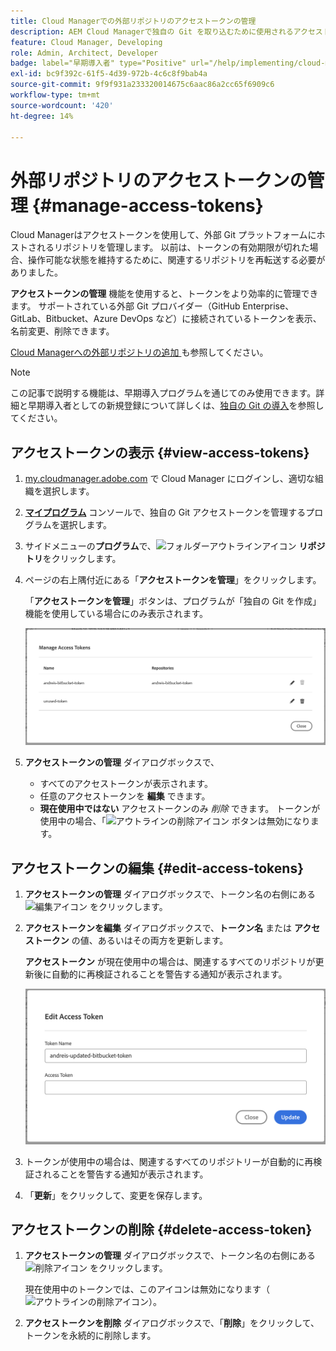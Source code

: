 ```yaml
---
title: Cloud Managerでの外部リポジトリのアクセストークンの管理
description: AEM Cloud Managerで独自の Git を取り込むために使用されるアクセストークンを表示、編集、削除する方法を説明します。
feature: Cloud Manager, Developing
role: Admin, Architect, Developer
badge: label="早期導入者" type="Positive" url="/help/implementing/cloud-manager/release-notes/current.md#manage-access-tokens"
exl-id: bc9f392c-61f5-4d39-972b-4c6c8f9bab4a
source-git-commit: 9f9f931a233320014675c6aac86a2cc65f6909c6
workflow-type: tm+mt
source-wordcount: '420'
ht-degree: 14%

---
```


# 外部リポジトリのアクセストークンの管理 {#manage-access-tokens}

Cloud Managerはアクセストークンを使用して、外部 Git プラットフォームにホストされるリポジトリを管理します。 以前は、トークンの有効期限が切れた場合、操作可能な状態を維持するために、関連するリポジトリを再転送する必要がありました。

**アクセストークンの管理** 機能を使用すると、トークンをより効率的に管理できます。 サポートされている外部 Git プロバイダー（GitHub Enterprise、GitLab、Bitbucket、Azure DevOps など）に接続されているトークンを表示、名前変更、削除できます。

[Cloud Managerへの外部リポジトリの追加 ](/help/implementing/cloud-manager/managing-code/external-repositories.md) も参照してください。

>[!NOTE]
>
>この記事で説明する機能は、早期導入プログラムを通じてのみ使用できます。詳細と早期導入者としての新規登録について詳しくは、[独自の Git の導入](/help/implementing/cloud-manager/release-notes/current.md#gitlab-bitbucket)を参照してください。

## アクセストークンの表示 {#view-access-tokens}

1. [my.cloudmanager.adobe.com](https://my.cloudmanager.adobe.com/) で Cloud Manager にログインし、適切な組織を選択します。
1. **[マイプログラム](/help/implementing/cloud-manager/navigation.md#my-programs)** コンソールで、独自の Git アクセストークンを管理するプログラムを選択します。
1. サイドメニューの&#x200B;**プログラム**&#x200B;で、![フォルダーアウトラインアイコン](https://spectrum.adobe.com/static/icons/workflow_18/Smock_FolderOutline_18_N.svg) **リポジトリ**&#x200B;をクリックします。
1. ページの右上隅付近にある「**アクセストークンを管理**」をクリックします。

   「**アクセストークンを管理**」ボタンは、プログラムが「独自の Git を作成」機能を使用している場合にのみ表示されます。

   ![ アクティブなトークンと非アクティブなトークンが 1 つずつ一覧表示されている「アクセストークンの管理」ダイアログボックス ](/help/implementing/cloud-manager/managing-code/assets/access-tokens-manage.png)

1. **アクセストークンの管理** ダイアログボックスで、
   * すべてのアクセストークンが表示されます。
   * 任意のアクセストークンを **編集** できます。
   * **現在使用中ではない** アクセストークンのみ *削除* できます。 トークンが使用中の場合、「![ アウトラインの削除アイコン ](https://spectrum.adobe.com/static/icons/workflow_18/Smock_DeleteOutline_18_N.svg) ボタンは無効になります。

## アクセストークンの編集 {#edit-access-tokens}

1. **アクセストークンの管理** ダイアログボックスで、トークン名の右側にある ![ 編集アイコン ](https://spectrum.adobe.com/static/icons/workflow_18/Smock_Edit_18_N.svg) をクリックします。
1. **アクセストークンを編集** ダイアログボックスで、**トークン名** または **アクセストークン** の値、あるいはその両方を更新します。

   **アクセストークン** が現在使用中の場合は、関連するすべてのリポジトリが更新後に自動的に再検証されることを警告する通知が表示されます。

   ![ アクセストークンを編集ダイアログボックス ](/help/implementing/cloud-manager/managing-code/assets/access-tokens-edit.png)

1. トークンが使用中の場合は、関連するすべてのリポジトリーが自動的に再検証されることを警告する通知が表示されます。

1. 「**更新**」をクリックして、変更を保存します。

## アクセストークンの削除 {#delete-access-token}

1. **アクセストークンの管理** ダイアログボックスで、トークン名の右側にある ![ 削除アイコン ](https://spectrum.adobe.com/static/icons/workflow_18/Smock_Delete_18_N.svg) をクリックします。

   現在使用中のトークンでは、このアイコンは無効になります（![ アウトラインの削除アイコン ](https://spectrum.adobe.com/static/icons/workflow_18/Smock_DeleteOutline_18_N.svg)）。

1. **アクセストークンを削除** ダイアログボックスで、「**削除**」をクリックして、トークンを永続的に削除します。
